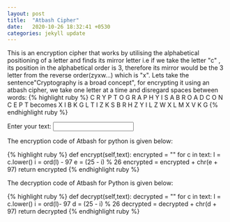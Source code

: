 ```yaml
---
layout: post
title:  "Atbash Cipher"
date:   2020-10-26 18:32:41 +0530
categories: jekyll update
---
```

This is an encryption cipher that works by utilising the alphabetical positioning of a letter and finds its mirror letter i.e if we take the letter "c" , its position in the alphabetical order is 3, therefore its mirror would be the 3 letter from the reverse order(zyxw...) which is "x".
Lets take the sentence"Cryptography is a broad concept", for encrypting it using an atbash cipher, we take one letter at a time and disregard spaces between words:
{% highlight ruby %}
C R Y P T O G R A P H Y I S A B R O A D C O N C E P T
becomes
X I B K G L T I Z K S B R H Z Y I L Z W X L M X V K G
{% endhighlight ruby %}



<div>
<label for="Input">Enter your text:</label>
  <input type="text" id="Input" name="Input"/></div>







The encryption code of Atbash for python is given below:

{% highlight ruby %}
def encrypt(self,text):
        encrypted = ""
        for c in text:
            l = c.lower()
            i = ord(l) - 97
            e = (25 - i) % 26
            encrypted = encrypted + chr(e + 97)
        return encrypted
{% endhighlight ruby %}

The decryption code of Atbash for Python is given below:

{% highlight ruby %}
def decrypt(self,text):
        decrypted = ""
        for c in text:
            l = c.lower()
            i = ord(l)- 97
            d = (25 - i) % 26
            decrypted = decrypted + chr(d + 97)
        return decrypted
{% endhighlight ruby %}


